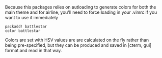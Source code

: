 Because this packages relies on autloading to generate colors for both
the main theme and for airline, you'll need to force loading in your
.vimrc if you want to use it immediately

    packadd! battlestar
    color battlestar

Colors are set with HSV values are are calculated on the fly rather than
being pre-specified, but they can be produced and saved in [cterm, gui]
format and read in that way.
